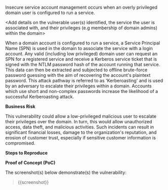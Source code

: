 Insecure service account management occurs when an overly privileged domain user is configured to run a service.

<Add details on the vulnerable user(s) identified, the service the user is associated with, and their privileges (e.g membership of domain admins) within the domain>

When a domain account is configured to run a service, a Service Principal Name (SPN) is used in the domain to associate the service with a login account. Any valid (including low privileged) domain user can request an SPN for a registered service and receive a Kerberos service ticket that is signed with the NTLM password hash of the account running that service. This data can then be extracted and subjected to offline brute-force password guessing with the aim of recovering the account's plaintext password. This attack pathway is referred to as 'Kerberoasting' and is used by an adversary to escalate their privileges within a domain. Accounts which use short and non-complex passwords increase the likelihood of a successful Kerberoasting attack.

**Business Risk**

This vulnerability could allow a low-privileged malicious user to escalate their privileges over the domain. In turn, this would allow unauthorized access, data theft, and malicious activities. Such incidents can result in significant financial losses, damage to the organization's reputation, and erosion of customer trust, especially if sensitive customer information is compromised.

**Steps to Reproduce**

<Provide numbered steps to reproduce this issue in the context of the in-scope domain>

**Proof of Concept (PoC)**

The screenshot(s) below demonstrate(s) the vulnerability:
>
> {{screenshot}}
